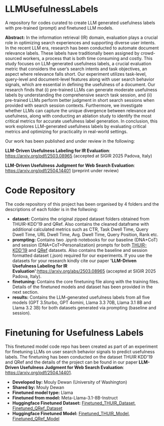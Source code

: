 # LLMUsefulnessLabels
A repository for codes curated to create LLM generated usefulness labels with pre-trained (prompt) and finetuned LLM models.

**Abstract:** In the information retrieval (IR) domain, evaluation plays a crucial role in optimizing search experiences and supporting diverse user intents. In the recent LLM era, research has been conducted to automate document relevance labels. These labels have traditionally been assigned by crowd-sourced workers, a process that is both time consuming and costly. This study focuses on LLM-generated usefulness labels, a crucial evaluation metric that considers the user’s search intents and task objectives, an aspect where relevance falls short. Our experiment utilizes task-level, query-level and document-level features along with user search behavior signals, which are essential in defining the usefulness of a document. Our research finds that (i) pre-trained LLMs can generate moderate usefulness labels by understanding the comprehensive search task session, and (ii) pre-trained LLMs perform better judgment in short search sessions when provided with search session contexts. Furthermore, we investigate whether LLMs can capture the unique divergence between relevance and usefulness, along with conducting an ablation study to identify the most critical metrics for accurate usefulness label generation. In conclusion, this work explores LLM-generated usefulness labels by evaluating critical metrics and optimizing for practicality in real-world settings. 

Our work has been published and under review in the following:

**LLM-Driven Usefulness Labeling for IR Evaluation**: https://arxiv.org/pdf/2503.08965 (accepted at SIGIR 2025 Padova, Italy)

**LLM-Driven Usefulness Judgment for Web Search Evaluation**: https://arxiv.org/pdf/2504.14401 (preprint under review)

# Code Repository
The code repository of this project has been organised by 4 folders and the descriptions of each folder is in the follwoing:
- **dataset:** Contains the original zipped dataset folders obtained from THUIR-KDD'19 and QRef. Also contains the cleaned dataframe with additional calculated metrics such as CTR, Task Dwell Time, Query Dwell Time, URL Dwell Time, Avg. Dwell Time, Query Position, Rank etc.
- **prompting:** Contains two .ipynb notebooks for our baseline (DNA+CoT) and session (DNA+CoT+Personalization) prompts for both [THUIR-KDD'19](http://www.thuir.cn/KDD19-UserStudyDataset/) and [QRef](http://www.thuir.cn/tiangong-qref/) datasets. Also contains the baseline and session formatted dataset (.json) required for our experiments. If you use the datasets for your research kindly cite our paper **'LLM-Driven Usefulness Labeling for IR Evaluation'**:https://arxiv.org/abs/2503.08965 (accepted at SIGIR 2025 Padova, Italy).
- **finetuning:** Contains the core finetuning file along with the training files. Details of the finetuned models and dataset has been provided in the next section.
- **results:** Contains the LLM-generated usefulness labels from all five models (GPT 3.5turbo, GPT 4omini, Llama 3.3 70B, Llama 3.1 8B and Llama 3.2 3B) for both datasets generated via prompting (baseline and session).

# Finetuning for Usefulness Labels

This finetuned model code repo has been created as part of an experiment for finetuning LLMs on user search behavior signals to predict usefulness labels. The finetuning has been conducted on the dataset THUIR KDD'19 and QRef and the details of the project can be found in our paper **LLM-Driven Usefulness Judgment for Web Search Evaluation**: https://arxiv.org/pdf/2504.14401.

- **Developed by:** Mouly Dewan (University of Washington)
- **Shared by:** Mouly Dewan
- **Finetuned model type:** Llama
- **Finetuned from model:** Meta-Llama-3.1-8B-Instruct
- **Huggingface Finetuned Dataset:** [Finetuned_THUIR_Dataset](https://huggingface.co/datasets/moulydewan/THUIR_finetune_dataset), [Finetuned_QRef_Dataset](https://huggingface.co/datasets/moulydewan/QREF_finetune_dataset)
- **Huggingface Finetuned Model:** [Finetuned_THUIR_Model](https://huggingface.co/moulydewan/Llama-3.1-8B-Instruct-Finetuned-THUIR), [Finetuned_QRef_Model](https://huggingface.co/moulydewan/Llama-3.1-8B-Instruct-Finetuned-THUIR)

